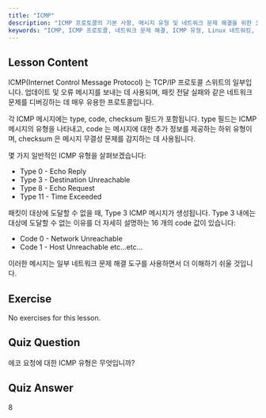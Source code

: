 ```yaml
---
title: "ICMP"
description: "ICMP 프로토콜의 기본 사항, 메시지 유형 및 네트워크 문제 해결을 위한 코드를 학습합니다. ICMP 가 네트워크 문제를 디버깅하는 방법을 이해합니다."
keywords: "ICMP, ICMP 프로토콜, 네트워크 문제 해결, ICMP 유형, Linux 네트워킹, 초급, 튜토리얼, 가이드"
---
```


## Lesson Content

ICMP(Internet Control Message Protocol) 는 TCP/IP 프로토콜 스위트의 일부입니다. 업데이트 및 오류 메시지를 보내는 데 사용되며, 패킷 전달 실패와 같은 네트워크 문제를 디버깅하는 데 매우 유용한 프로토콜입니다.

각 ICMP 메시지에는 type, code, checksum 필드가 포함됩니다. type 필드는 ICMP 메시지의 유형을 나타내고, code 는 메시지에 대한 추가 정보를 제공하는 하위 유형이며, checksum 은 메시지 무결성 문제를 감지하는 데 사용됩니다.

몇 가지 일반적인 ICMP 유형을 살펴보겠습니다:

- Type 0 - Echo Reply
- Type 3 - Destination Unreachable
- Type 8 - Echo Request
- Type 11 - Time Exceeded

패킷이 대상에 도달할 수 없을 때, Type 3 ICMP 메시지가 생성됩니다. Type 3 내에는 대상에 도달할 수 없는 이유를 더 자세히 설명하는 16 개의 code 값이 있습니다:

- Code 0 - Network Unreachable
- Code 1 - Host Unreachable
  etc...etc...

이러한 메시지는 일부 네트워크 문제 해결 도구를 사용하면서 더 이해하기 쉬울 것입니다.

## Exercise

No exercises for this lesson.

## Quiz Question

에코 요청에 대한 ICMP 유형은 무엇입니까?

## Quiz Answer

8

